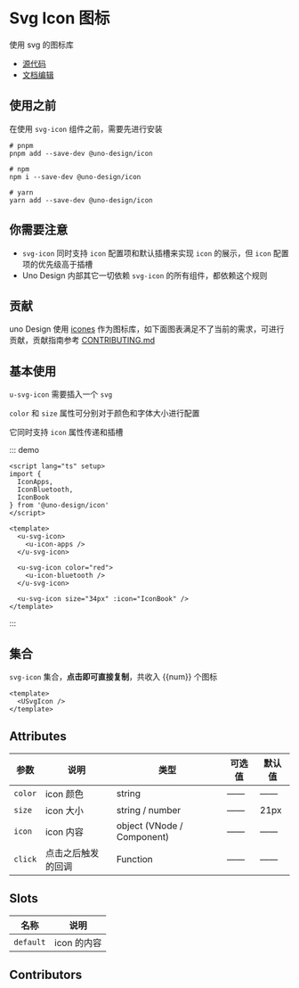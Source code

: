 # Svg Icon 图标

使用 svg 的图标库

- [源代码](https://github.com/zgsgs/uno-design/tree/master/packages/uno-design/svg-icon)
- [文档编辑](https://github.com/zgsgs/uno-design/blob/master/docs/docs/components/svg-icon.md)

## 使用之前

在使用 `svg-icon` 组件之前，需要先进行安装

```shell
# pnpm
pnpm add --save-dev @uno-design/icon

# npm
npm i --save-dev @uno-design/icon

# yarn
yarn add --save-dev @uno-design/icon
```

## 你需要注意

- `svg-icon` 同时支持 `icon` 配置项和默认插槽来实现 `icon` 的展示，但 `icon` 配置项的优先级高于插槽
- Uno Design 内部其它一切依赖 `svg-icon` 的所有组件，都依赖这个规则

## 贡献

uno Design 使用 [icones](https://icones.js.org) 作为图标库，如下面图表满足不了当前的需求，可进行贡献，贡献指南参考 [CONTRIBUTING.md](https://github.com/zgsgs/uno-design/blob/master/packages/uno-icon/CONTRIBUTING.md)

## 基本使用

`u-svg-icon` 需要插入一个 `svg`

`color` 和 `size` 属性可分别对于颜色和字体大小进行配置

它同时支持 `icon` 属性传递和插槽

::: demo

```vue
<script lang="ts" setup>
import {
  IconApps,
  IconBluetooth,
  IconBook
} from '@uno-design/icon'
</script>

<template>
  <u-svg-icon>
    <u-icon-apps />
  </u-svg-icon>

  <u-svg-icon color="red">
    <u-icon-bluetooth />
  </u-svg-icon>

  <u-svg-icon size="34px" :icon="IconBook" />
</template>
```

:::

## 集合

`svg-icon` 集合，**点击即可直接复制**，共收入 {{num}} 个图标

```vue
<template>
  <USvgIcon />
</template>
```

## Attributes

| 参数    | 说明               | 类型                       | 可选值 | 默认值 |
| ------- | ------------------ | -------------------------- | ------ | ------ |
| `color` | icon 颜色          | string                     | ——     | ——     |
| `size`  | icon 大小          | string / number            | ——     | 21px   |
| `icon`  | icon 内容          | object (VNode / Component) | ——     | ——     |
| `click` | 点击之后触发的回调 | Function                   | ——     | ——     |

## Slots

| 名称      | 说明        |
| --------- | ----------- |
| `default` | icon 的内容 |

## Contributors

<a href="https://github.com/zgsgs" target="_blank">
  <u-avatar round src="https://avatars.githubusercontent.com/u/73180970?v=4" />
</a>

<script setup lang="ts">
import Svg from '@uno-design/icon'
import demo1Vue from './_demos/svg-icon/demo1.vue'
import demo2Vue from './_demos/svg-icon/demo2.vue'

const num = Object.keys(Svg).length
</script>
